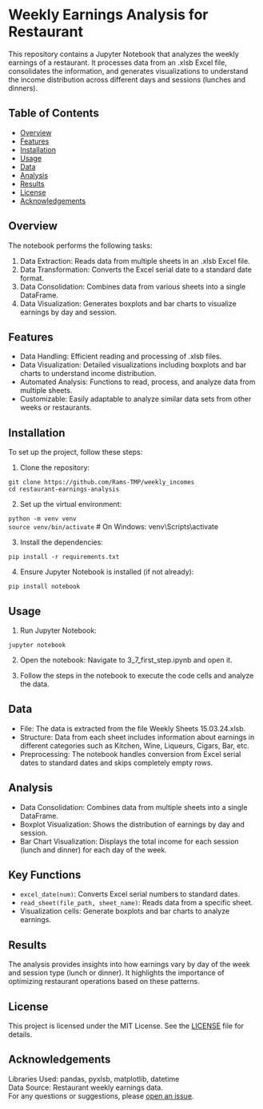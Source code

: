 # Weekly Earnings Analysis for Restaurant

This repository contains a Jupyter Notebook that analyzes the weekly earnings of a restaurant. It processes data from an .xlsb Excel file, consolidates the information, and generates visualizations to understand the income distribution across different days and sessions (lunches and dinners).

## Table of Contents
* [Overview](Overview)
* [Features]()
* [Installation]()
* [Usage]()
* [Data]()
* [Analysis]()
* [Results]()
* [License]()
* [Acknowledgements]()

## Overview
The notebook performs the following tasks:

1. Data Extraction: Reads data from multiple sheets in an .xlsb Excel file.
2. Data Transformation: Converts the Excel serial date to a standard date format.
3. Data Consolidation: Combines data from various sheets into a single DataFrame.
4. Data Visualization: Generates boxplots and bar charts to visualize earnings by day and session.

## Features
* Data Handling: Efficient reading and processing of .xlsb files.
* Data Visualization: Detailed visualizations including boxplots and bar charts to understand income distribution.
* Automated Analysis: Functions to read, process, and analyze data from multiple sheets.
* Customizable: Easily adaptable to analyze similar data sets from other weeks or restaurants.

## Installation
To set up the project, follow these steps:

1. Clone the repository:


``git clone https://github.com/Rams-TMP/weekly_incomes``\
``cd restaurant-earnings-analysis``


2. Set up the virtual environment:


``python -m venv venv``\
``source venv/bin/activate`` # On Windows: venv\Scripts\activate


3. Install the dependencies:


`pip install -r requirements.txt`


4. Ensure Jupyter Notebook is installed (if not already):


`pip install notebook`


## Usage


1. Run Jupyter Notebook:


``jupyter notebook``

2. Open the notebook: Navigate to 3_7_first_step.ipynb and open it.

3. Follow the steps in the notebook to execute the code cells and analyze the data.

## Data
* File: The data is extracted from the file Weekly Sheets 15.03.24.xlsb.
* Structure: Data from each sheet includes information about earnings in different categories such as Kitchen, Wine, Liqueurs, Cigars, Bar, etc.
* Preprocessing: The notebook handles conversion from Excel serial dates to standard dates and skips completely empty rows.

## Analysis
* Data Consolidation: Combines data from multiple sheets into a single DataFrame.
* Boxplot Visualization: Shows the distribution of earnings by day and session.
* Bar Chart Visualization: Displays the total income for each session (lunch and dinner) for each day of the week.

## Key Functions
* `excel_date(num)`: Converts Excel serial numbers to standard dates.
* `read_sheet(file_path, sheet_name)`: Reads data from a specific sheet.
* Visualization cells: Generate boxplots and bar charts to analyze earnings.

## Results
The analysis provides insights into how earnings vary by day of the week and session type (lunch or dinner). It highlights the importance of optimizing restaurant operations based on these patterns.

## License
This project is licensed under the MIT License. See the [LICENSE]() file for details.

## Acknowledgements
Libraries Used: pandas, pyxlsb, matplotlib, datetime\
Data Source: Restaurant weekly earnings data.\
For any questions or suggestions, please [open an issue]().
